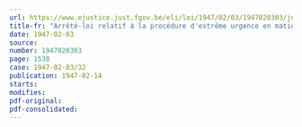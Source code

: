 ```yaml
---
url: https://www.ejustice.just.fgov.be/eli/loi/1947/02/03/1947020303/justel
title-fr: "Arrêté-loi relatif à la procédure d'extrême urgence en matière d'expropriation pour cause d'utilité publique"
date: 1947-02-03
source:
number: 1947020303
page: 1538
case: 1947-02-03/32
publication: 1947-02-14
starts:
modifies:
pdf-original:
pdf-consolidated:
---
```



